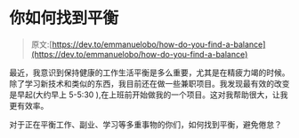 # 你如何找到平衡

> 原文:[https://dev.to/emmanuelobo/how-do-you-find-a-balance](https://dev.to/emmanuelobo/how-do-you-find-a-balance)

最近，我意识到保持健康的工作生活平衡是多么重要，尤其是在精疲力竭的时候。除了学习新技术和类似的东西，我目前还在做一些兼职项目。我发现最有效的改变是早起(大约早上 5-5:30 ),在上班前开始做我的一个项目。这对我帮助很大，让我更有效率。

对于正在平衡工作、副业、学习等多重事物的你们，如何找到平衡，避免倦怠？